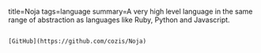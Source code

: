 title=Noja
tags=language
summary=A very high level language in the same range of abstraction as languages like Ruby, Python and Javascript.
~~~~~~

[GitHub](https://github.com/cozis/Noja)
